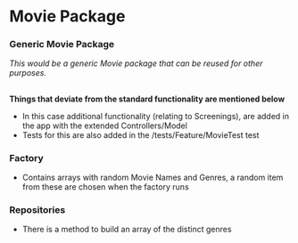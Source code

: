 # Movie Package
### Generic Movie Package
*This would be a generic Movie package that can be reused for other purposes.*
##
**Things that deviate from the standard functionality are mentioned below**
* In this case additional functionality (relating to Screenings), are added in the app with the extended Controllers/Model
* Tests for this are also added in the /tests/Feature/MovieTest test


###
### Factory
* Contains arrays with random Movie Names and Genres, a random item from these are chosen when the factory runs


###
### Repositories
* There is a method to build an array of the distinct genres
